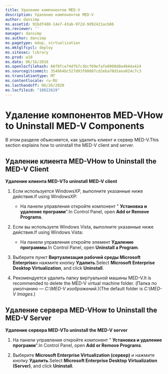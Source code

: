 ```yaml
---
title: Удаление компонентов MED-V
description: Удаление компонентов MED-V
author: dansimp
ms.assetid: 91bdf488-14e7-43ab-972d-9d92421acb86
ms.reviewer: ''
manager: dansimp
ms.author: dansimp
ms.pagetype: mdop, virtualization
ms.mktglfcycl: deploy
ms.sitesec: library
ms.prod: w10
ms.date: 06/16/2016
ms.openlocfilehash: 66f8fce74dfb7c3bcf69e7afe0908d0a4844a424
ms.sourcegitcommit: 354664bc527d93f80687cd2eba70d1eea024c7c3
ms.translationtype: MT
ms.contentlocale: ru-RU
ms.lasthandoff: 06/26/2020
ms.locfileid: "10822619"
---
```

# <span data-ttu-id="4b4d9-103">Удаление компонентов MED-V</span><span class="sxs-lookup"><span data-stu-id="4b4d9-103">How to Uninstall MED-V Components</span></span>


<span data-ttu-id="4b4d9-104">В этом разделе объясняется, как удалить клиент и сервер MED-V.</span><span class="sxs-lookup"><span data-stu-id="4b4d9-104">This section explains how to uninstall the MED-V client and server.</span></span>

## <span data-ttu-id="4b4d9-105">Удаление клиента MED-V</span><span class="sxs-lookup"><span data-stu-id="4b4d9-105">How to Uninstall the MED-V Client</span></span>


**<span data-ttu-id="4b4d9-106">Удаление клиента MED-V</span><span class="sxs-lookup"><span data-stu-id="4b4d9-106">To uninstall MED-V client</span></span>**

1.  <span data-ttu-id="4b4d9-107">Если используется WindowsXP, выполните указанные ниже действия.</span><span class="sxs-lookup"><span data-stu-id="4b4d9-107">If using WindowsXP:</span></span>

    -   <span data-ttu-id="4b4d9-108">На панели управления откройте компонент " **Установка и удаление программ**".</span><span class="sxs-lookup"><span data-stu-id="4b4d9-108">In Control Panel, open **Add or Remove Programs**.</span></span>

2.  <span data-ttu-id="4b4d9-109">Если вы используете Windows Vista, выполните указанные ниже действия.</span><span class="sxs-lookup"><span data-stu-id="4b4d9-109">If using Windows Vista:</span></span>

    -   <span data-ttu-id="4b4d9-110">На панели управления откройте элемент **Удаление программы**.</span><span class="sxs-lookup"><span data-stu-id="4b4d9-110">In Control Panel, open **Uninstall a Program**.</span></span>

3.  <span data-ttu-id="4b4d9-111">Выберите пункт **Виртуализация рабочей среды Microsoft Enterprise**и нажмите кнопку **Удалить**.</span><span class="sxs-lookup"><span data-stu-id="4b4d9-111">Select **Microsoft Enterprise Desktop Virtualization**, and click **Uninstall**.</span></span>

4.  <span data-ttu-id="4b4d9-112">Рекомендуется удалить папку виртуальной машины MED-V.</span><span class="sxs-lookup"><span data-stu-id="4b4d9-112">It is recommended to delete the MED-V virtual machine folder.</span></span> <span data-ttu-id="4b4d9-113">(Папка по умолчанию — *C:\\MED-V изображений*.)</span><span class="sxs-lookup"><span data-stu-id="4b4d9-113">(The default folder is *C:\\MED-V Images*.)</span></span>

## <span data-ttu-id="4b4d9-114">Удаление сервера MED-V</span><span class="sxs-lookup"><span data-stu-id="4b4d9-114">How to Uninstall the MED-V Server</span></span>


**<span data-ttu-id="4b4d9-115">Удаление сервера MED-V</span><span class="sxs-lookup"><span data-stu-id="4b4d9-115">To uninstall the MED-V server</span></span>**

1.  <span data-ttu-id="4b4d9-116">На панели управления откройте компонент " **Установка и удаление программ**".</span><span class="sxs-lookup"><span data-stu-id="4b4d9-116">In Control Panel, open **Add or Remove Programs**.</span></span>

2.  <span data-ttu-id="4b4d9-117">Выберите **Microsoft Enterprise Virtualization (сервер)** и нажмите кнопку **Удалить**.</span><span class="sxs-lookup"><span data-stu-id="4b4d9-117">Select **Microsoft Enterprise Desktop Virtualization (Server)**, and click **Uninstall**.</span></span>

 

 





